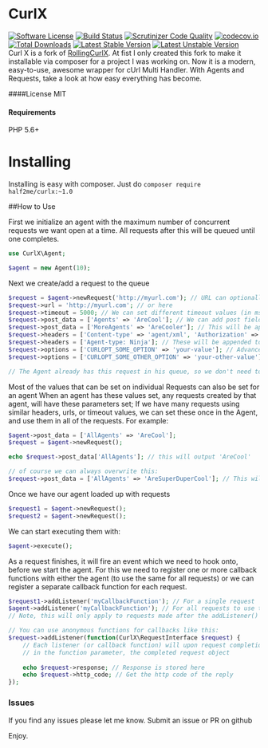 # CurlX  
[![Software License](https://img.shields.io/badge/license-MIT-brightgreen.svg?style=flat-square)](LICENSE.txt)
[![Build Status](https://travis-ci.org/half2me/curlx.svg?branch=master)](https://travis-ci.org/half2me/curlx)
[![Scrutinizer Code Quality](https://scrutinizer-ci.com/g/half2me/curlx/badges/quality-score.png?b=master)](https://scrutinizer-ci.com/g/half2me/curlx/?branch=master)
[![codecov.io](https://codecov.io/github/half2me/curlx/coverage.svg?branch=master)](https://codecov.io/github/half2me/curlx?branch=master)
[![Total Downloads](https://img.shields.io/packagist/dt/half2me/curlx.svg?style=flat-square)](https://packagist.org/packages/half2me/curlx)
[![Latest Stable Version](https://img.shields.io/packagist/v/half2me/curlx.svg?style=flat-square&label=stable)](https://packagist.org/packages/half2me/curlx)
[![Latest Unstable Version](https://img.shields.io/packagist/vpre/half2me/curlx.svg?style=flat-square&label=unstable)](https://packagist.org/packages/half2me/curlx)  
Curl X is a fork of [RollingCurlX](https://github.com/marcushat/RollingCurlX). At fist I only created this fork to make it installable via composer for a project I was working on.
Now it is a modern, easy-to-use, awesome wrapper for cUrl Multi Handler. With Agents and Requests, take a look at how easy everything has become.

####License
MIT

#### Requirements
PHP 5.6+

# Installing
Installing is easy with composer. Just do
`composer require half2me/curlx:~1.0`

##How to Use

First we initialize an agent with the maximum number of concurrent requests we want open at a time.
All requests after this will be queued until one completes.

```php
use CurlX\Agent;

$agent = new Agent(10);
```

Next we create/add a request to the queue
```php
$request = $agent->newRequest('http://myurl.com'); // URL can optionally be set here
$request->url = 'http://myurl.com'; // or here
$request->timeout = 5000; // We can set different timeout values (in msec) for each request
$request->post_data = ['Agents' => 'AreCool']; // We can add post fields as arrays
$request->post_data = ['MoreAgents' => 'AreCooler']; // This will be appended to the post values already set
$request->headers = ['Content-type' => 'agent/xml', 'Authorization' => 'ninja-stuff']; // Headers can easily be set
$request->headers = ['Agent-type: Ninja']; // These will be appended to the header list
$request->options = ['CURLOPT_SOME_OPTION' => 'your-value']; // Advanced options can be set for cURL
$request->options = ['CURLOPT_SOME_OTHER_OPTION' => 'your-other-value']; // Chain these up, or add many in one array

// The Agent already has this request in his queue, so we don't need to do anything after modifying requests options.
```

Most of the values that can be set on individual Requests can also be set for an agent
When an agent has these values set, any requests created by that agent, will have these parameters set;
If we have many requests using similar headers, urls, or timeout values, we can set these once in the Agent,
and use them in all of the requests.
For example:
```php
$agent->post_data = ['AllAgents' => 'AreCool'];
$request = $agent->newRequest();

echo $request->post_data['AllAgents']; // this will output 'AreCool'

// of course we can always overwrite this:
$request->post_data = ['AllAgents' => 'AreSuperDuperCool']; // This will overwrite that post value
```

Once we have our agent loaded up with requests
```php
$request1 = $agent->newRequest();
$request2 = $agent->newRequest();
```
We can start executing them with:
```php
$agent->execute();
```

As a request finishes, it will fire an event which we need to hook onto, before we start the agent.
For this we need to register one or more callback functions with either the agent (to use the same for all requests)
or we can register a separate callback function for each request.
```php
$request1->addListener('myCallbackFunction'); // For a single request
$agent->addListener('myCallbackFunction'); // For all requests to use the same callback
// Note, this will only apply to requests made after the addListener() was called.

// You can use anonymous functions for callbacks like this:
$request->addListener(function(CurlX\RequestInterface $request) {
    // Each listener (or callback function) will upon request completion receieve
    // in the function parameter, the completed request object
    
    echo $request->response; // Response is stored here
    echo $request->http_code; // Get the http code of the reply
});
```


### Issues
If you find any issues please let me know. Submit an issue or PR on github

Enjoy.
